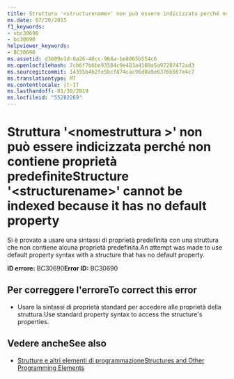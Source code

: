 ```yaml
---
title: Struttura '<structurename>' non può essere indicizzata perché non contiene proprietà predefinite
ms.date: 07/20/2015
f1_keywords:
- vbc30690
- bc30690
helpviewer_keywords:
- BC30690
ms.assetid: d3609e1d-0a26-46cc-968a-be8065b554c6
ms.openlocfilehash: 7cb6f7b6be93504c9e483a4109a5a97207472ad3
ms.sourcegitcommit: 14355b4b2fe5bcf874cac96d0a9e6376b567e4c7
ms.translationtype: MT
ms.contentlocale: it-IT
ms.lasthandoff: 01/30/2019
ms.locfileid: "55282269"
---
```

# <a name="structure-structurename-cannot-be-indexed-because-it-has-no-default-property"></a><span data-ttu-id="4793c-102">Struttura '\<nomestruttura >' non può essere indicizzata perché non contiene proprietà predefinite</span><span class="sxs-lookup"><span data-stu-id="4793c-102">Structure '\<structurename>' cannot be indexed because it has no default property</span></span>
<span data-ttu-id="4793c-103">Si è provato a usare una sintassi di proprietà predefinita con una struttura che non contiene alcuna proprietà predefinita.</span><span class="sxs-lookup"><span data-stu-id="4793c-103">An attempt was made to use default property syntax with a structure that has no default property.</span></span>  
  
 <span data-ttu-id="4793c-104">**ID errore:** BC30690</span><span class="sxs-lookup"><span data-stu-id="4793c-104">**Error ID:** BC30690</span></span>  
  
## <a name="to-correct-this-error"></a><span data-ttu-id="4793c-105">Per correggere l'errore</span><span class="sxs-lookup"><span data-stu-id="4793c-105">To correct this error</span></span>  
  
-   <span data-ttu-id="4793c-106">Usare la sintassi di proprietà standard per accedere alle proprietà della struttura.</span><span class="sxs-lookup"><span data-stu-id="4793c-106">Use standard property syntax to access the structure's properties.</span></span>  
  
## <a name="see-also"></a><span data-ttu-id="4793c-107">Vedere anche</span><span class="sxs-lookup"><span data-stu-id="4793c-107">See also</span></span>

- [<span data-ttu-id="4793c-108">Strutture e altri elementi di programmazione</span><span class="sxs-lookup"><span data-stu-id="4793c-108">Structures and Other Programming Elements</span></span>](../../visual-basic/programming-guide/language-features/data-types/structures-and-other-programming-elements.md)

